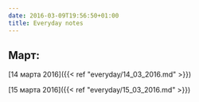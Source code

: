 ```yaml
---
date: 2016-03-09T19:56:50+01:00
title: Everyday notes
---
```

## Март:

[14 марта 2016]({{< ref "everyday/14_03_2016.md" >}})

[15 марта 2016]({{< ref "everyday/15_03_2016.md" >}})